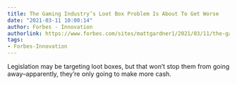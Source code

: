 ```yaml
---
title: The Gaming Industry’s Loot Box Problem Is About To Get Worse
date: "2021-03-11 10:00:14"
author: Forbes - Innovation
authorlink: https://www.forbes.com/sites/mattgardner1/2021/03/11/the-gaming-industrys-loot-box-problem-is-going-to-get-worse/
tags:
- Forbes-Innovation
---
```

Legislation may be targeting loot boxes, but that won’t stop them from going away–apparently, they’re only going to make more cash.